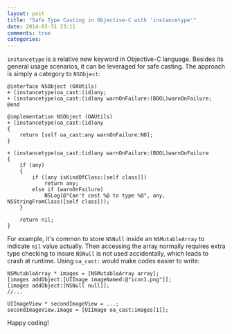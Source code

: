 ```yaml
---
layout: post
title: "Safe Type Casting in Objective-C with 'instancetype'"
date: 2014-03-31 23:11
comments: true
categories: 
---
```

`instancetype` is a relative new keyword in Objective-C language. Besides its general usage scenarios, it can  be leveraged for safe casting. The approach is simply a category to `NSObject`:

```objective_c
@interface NSObject (OAUtils)
+ (instancetype)oa_cast:(id)any;
+ (instancetype)oa_cast:(id)any warnOnFailure:(BOOL)warnOnFailure;
@end

@implementation NSObject (OAUtils)
+ (instancetype)oa_cast:(id)any
{
    return [self oa_cast:any warnOnFailure:NO];
}

+ (instancetype)oa_cast:(id)any warnOnFailure:(BOOL)warnOnFailure
{
    if (any)
    {
        if ([any isKindOfClass:[self class]])
            return any;
        else if (warnOnFailure)
            NSLog(@"Can't cast %@ to type %@", any, NSStringFromClass([self class]));
    }
    
    return nil;
}
```

<!-- more -->

For example, it's common to store `NSNull` inside an `NSMutableArray` to indicate `nil` value actually. Then accessing the array normally requires extra type checking to insure `NSNull` is not used accidentally, which leads to crash at runtime. Using `oa_cast:` would make codes easier to write:

```objective_c
NSMutableArray * images = [NSMutableArray array];
[images addObject:[UIImage imageNamed:@"icon1.png"]];
[images addObject:[NSNull null]];
//...

UIImageView * secondImageView = ...;
secondImageView.image = [UIImage oa_cast:images[1]];
```

Happy coding!